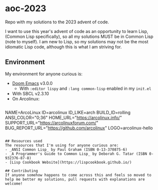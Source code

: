# aoc-2023
Repo with my solutions to the 2023 advent of code.

I want to use this year's advent of code as an opportunity to learn Lisp,
(Common Lisp specifically), so all my solutions MUST be in Common Lisp 
(note to myself). I am new to Lisp, so my solutions may not be the most idiomatic
Lisp code, although this is what I am striving for.

## Environment
My environment for anyone curious is:
- [Doom Emacs](https://github.com/doomemacs/doomemacs) v3.0.0
  - With `:editor lispy` and `:lang common-lisp` enabled in my `init.el`
- With SBCL v2.3.10
- On Arcolinux:
   ```
NAME=ArcoLinux
ID=arcolinux
ID_LIKE=arch
BUILD_ID=rolling
ANSI_COLOR="0;36"
HOME_URL="https://arcolinux.info/"
SUPPORT_URL="https://arcolinuxforum.com/"
BUG_REPORT_URL="https://github.com/arcolinux"
LOGO=arcolinux-hello
   ```

## Resources used
The resources that I'm using for anyone curious are:
- _ANSI Common Lisp_ by Paul Graham (ISBN 0-13-370875-6)
- _A Programmer's Guide to Common Lisp_ by Deborah G. Tatar (ISBN 0-932376-87-8)
- [Lisp Cookbook Website](https://lispcookbook.github.io/)

## Contributing
If anyone somehow happens to come across this and feels so moved to 
help me better my solutions, pull requests with explanations are welcome!
